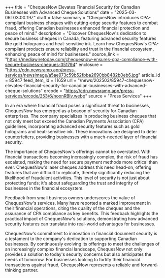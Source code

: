 +++
title = "ChequesNow Elevates Financial Security for Canadian Businesses with Advanced Cheque Solutions"
date = "2025-03-06T03:00:19Z"
draft = false
summary = "ChequesNow introduces CPA-compliant business cheques with cutting-edge security features to combat fraud, offering Canadian businesses enhanced financial protection and peace of mind."
description = "Discover ChequesNow's dedication to secure business cheques in Canada, featuring advanced security features like gold holograms and heat-sensitive ink. Learn how ChequesNow's CPA-compliant products ensure reliability and trust in the financial ecosystem, enhancing peace of mind for businesses."
source_link = "https://mediawiretoday.com/chequesnow-ensures-cpa-compliance-with-secure-business-cheques-351794"
enclosure = "https://cdn.newsramp.app/press-services/newsimage/a5ae973c59b52fbba2690bb8482b0eb6.jpg"
article_id = 85947
feed_item_id = 11659
url = "/news/202503/85947-chequesnow-elevates-financial-security-for-canadian-businesses-with-advanced-cheque-solutions"
qrcode = "https://cdn.newsramp.app/press-services/qrcode/253/6/noonRBIv.webp"
source = "Press Services"
+++

<p>In an era where financial fraud poses a significant threat to businesses, ChequesNow has emerged as a beacon of security for Canadian enterprises. The company specializes in producing business cheques that not only meet but exceed the Canadian Payments Association (CPA) guidelines, incorporating advanced security features such as gold holograms and heat-sensitive ink. These innovations are designed to deter counterfeiters, providing businesses with a much-needed layer of financial security.</p><p>The importance of ChequesNow's offerings cannot be overstated. With financial transactions becoming increasingly complex, the risk of fraud has escalated, making the need for secure payment methods more critical than ever. ChequesNow's laser cheques address this need head-on, offering features that are difficult to replicate, thereby significantly reducing the likelihood of fraudulent activities. This level of security is not just about protecting funds; it's about safeguarding the trust and integrity of businesses in the financial ecosystem.</p><p>Feedback from small business owners underscores the value of ChequesNow's services. Many have reported a marked improvement in their financial operations, citing the quality of the cheques and the assurance of CPA compliance as key benefits. This feedback highlights the practical impact of ChequesNow's solutions, demonstrating how advanced security features can translate into real-world advantages for businesses.</p><p>ChequesNow's commitment to innovation in financial document security is a testament to the company's dedication to supporting Canadian businesses. By continuously evolving its offerings to meet the challenges of an increasingly complex financial landscape, ChequesNow not only provides a solution to today's security concerns but also anticipates the needs of tomorrow. For businesses looking to fortify their financial transactions against fraud, ChequesNow represents a reliable and forward-thinking partner.</p>
